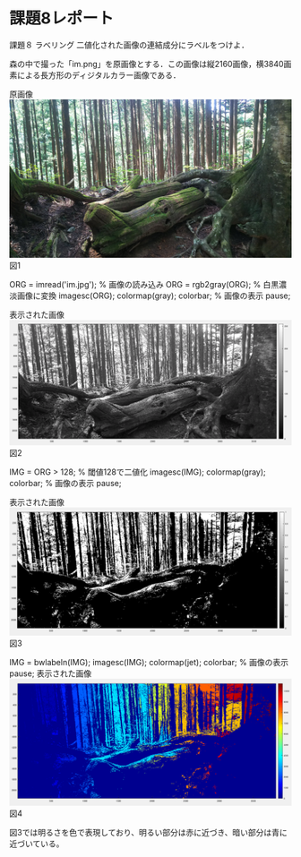 # 課題8レポート

 課題８ ラベリング
 二値化された画像の連結成分にラベルをつけよ．

森の中で撮った「im.png」を原画像とする．この画像は縦2160画像，横3840画素による長方形のディジタルカラー画像である．

原画像
![原画像](https://github.com/ikeda0927/lecture_image_processing/blob/master/kadai_img/im.png?raw=true)  
図1

ORG = imread('im.jpg'); % 画像の読み込み
ORG = rgb2gray(ORG); % 白黒濃淡画像に変換
imagesc(ORG); colormap(gray); colorbar; % 画像の表示
pause;

表示された画像
![原画像](https://github.com/ikeda0927/lecture_image_processing/blob/master/kadai_img/画像処理8_1.png?raw=true)  
図2

IMG = ORG > 128; % 閾値128で二値化
imagesc(IMG); colormap(gray); colorbar; % 画像の表示
pause;

表示された画像
![原画像](https://github.com/ikeda0927/lecture_image_processing/blob/master/kadai_img/画像処理8_2.png?raw=true)  
図3

IMG = bwlabeln(IMG);
imagesc(IMG); colormap(jet); colorbar; % 画像の表示
pause;
表示された画像
![原画像](https://github.com/ikeda0927/lecture_image_processing/blob/master/kadai_img/画像処理8_3.png?raw=true)  
図4

図3では明るさを色で表現しており、明るい部分は赤に近づき、暗い部分は青に近づいている。
